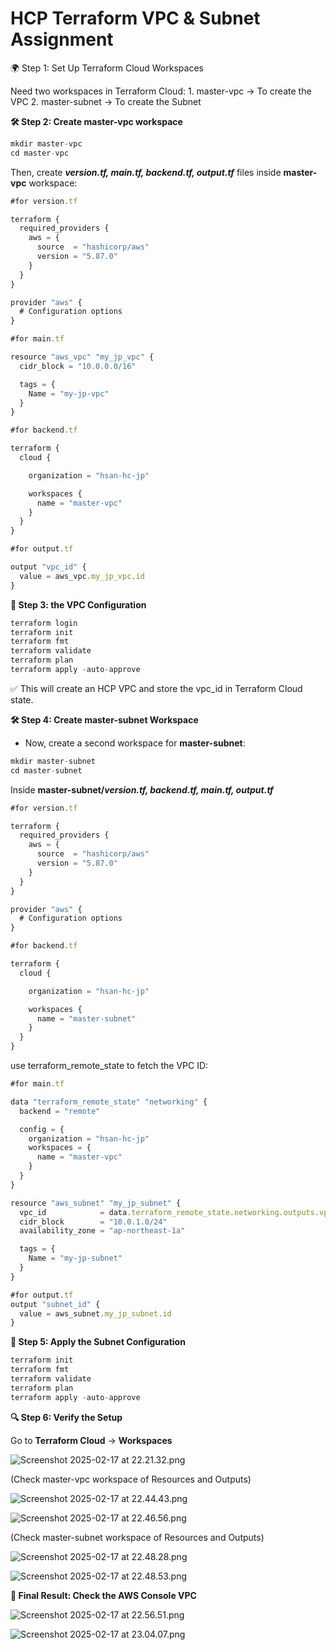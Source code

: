 # HCP Terraform VPC & Subnet Assignment

🌍 Step 1: Set Up Terraform Cloud Workspaces

Need two workspaces in Terraform Cloud:
    1.	master-vpc → To create the VPC
    2.	master-subnet → To create the Subnet

**🛠 Step 2: Create master-vpc workspace**

```jsx
mkdir master-vpc
cd master-vpc
```

Then, create  ***version.tf, main.tf, backend.tf, output.tf***  files inside **master-vpc** workspace:

```jsx
#for version.tf

terraform {
  required_providers {
    aws = {
      source  = "hashicorp/aws"
      version = "5.87.0"
    }
  }
}

provider "aws" {
  # Configuration options
}
```

```jsx
#for main.tf

resource "aws_vpc" "my_jp_vpc" {
  cidr_block = "10.0.0.0/16"

  tags = {
    Name = "my-jp-vpc"
  }
}
```

```jsx
#for backend.tf

terraform {
  cloud {

    organization = "hsan-hc-jp"

    workspaces {
      name = "master-vpc"
    }
  }
}

```

```jsx
#for output.tf

output "vpc_id" {
  value = aws_vpc.my_jp_vpc.id
}
```

**🚀 Step 3: the VPC Configuration**

```jsx
terraform login
terraform init
terraform fmt
terraform validate
terraform plan
terraform apply -auto-approve
```

✅ This will create an HCP VPC and store the vpc_id in Terraform Cloud state.

**🛠 Step 4: Create master-subnet Workspace**

- Now, create a second workspace for **master-subnet**:

```jsx
mkdir master-subnet
cd master-subnet
```

Inside **master-subnet/*version.tf, backend.tf, main.tf, output.tf***

```jsx
#for version.tf

terraform {
  required_providers {
    aws = {
      source  = "hashicorp/aws"
      version = "5.87.0"
    }
  }
}

provider "aws" {
  # Configuration options
}
```

```jsx
#for backend.tf

terraform {
  cloud {

    organization = "hsan-hc-jp"

    workspaces {
      name = "master-subnet"
    }
  }
}

```

use terraform_remote_state to fetch the VPC ID:

```jsx
#for main.tf

data "terraform_remote_state" "networking" {
  backend = "remote"

  config = {
    organization = "hsan-hc-jp"
    workspaces = {
      name = "master-vpc"
    }
  }
}

resource "aws_subnet" "my_jp_subnet" {
  vpc_id            = data.terraform_remote_state.networking.outputs.vpc_id
  cidr_block        = "10.0.1.0/24"
  availability_zone = "ap-northeast-1a"

  tags = {
    Name = "my-jp-subnet"
  }
}
```

```jsx
#for output.tf
output "subnet_id" {
  value = aws_subnet.my_jp_subnet.id
}
```

**🚀 Step 5: Apply the Subnet Configuration**

```jsx
terraform init
terraform fmt
terraform validate
terraform plan
terraform apply -auto-approve
```

**🔍 Step 6: Verify the Setup**

Go to **Terraform Cloud** → **Workspaces**

![Screenshot 2025-02-17 at 22.21.32.png](HCP%20Terraform%20VPC%20&%20Subnet%20Assignment%2019d36aca720c809a929cdb6da9ec82a2/Screenshot_2025-02-17_at_22.21.32.png)

(Check master-vpc workspace of Resources and Outputs)

![Screenshot 2025-02-17 at 22.44.43.png](HCP%20Terraform%20VPC%20&%20Subnet%20Assignment%2019d36aca720c809a929cdb6da9ec82a2/Screenshot_2025-02-17_at_22.44.43.png)

![Screenshot 2025-02-17 at 22.46.56.png](HCP%20Terraform%20VPC%20&%20Subnet%20Assignment%2019d36aca720c809a929cdb6da9ec82a2/Screenshot_2025-02-17_at_22.46.56.png)

(Check master-subnet workspace of Resources and Outputs)

![Screenshot 2025-02-17 at 22.48.28.png](HCP%20Terraform%20VPC%20&%20Subnet%20Assignment%2019d36aca720c809a929cdb6da9ec82a2/Screenshot_2025-02-17_at_22.48.28.png)

![Screenshot 2025-02-17 at 22.48.53.png](HCP%20Terraform%20VPC%20&%20Subnet%20Assignment%2019d36aca720c809a929cdb6da9ec82a2/Screenshot_2025-02-17_at_22.48.53.png)

**🎯 Final Result: Check the AWS Console VPC**

![Screenshot 2025-02-17 at 22.56.51.png](HCP%20Terraform%20VPC%20&%20Subnet%20Assignment%2019d36aca720c809a929cdb6da9ec82a2/Screenshot_2025-02-17_at_22.56.51.png)

![Screenshot 2025-02-17 at 23.04.07.png](HCP%20Terraform%20VPC%20&%20Subnet%20Assignment%2019d36aca720c809a929cdb6da9ec82a2/Screenshot_2025-02-17_at_23.04.07.png)